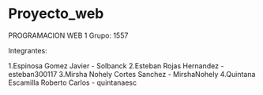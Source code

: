 # Proyecto_web

PROGRAMACION WEB 1
Grupo: 1557

Integrantes:

1.Espinosa Gomez Javier - Solbanck
2.Esteban Rojas Hernandez - esteban300117
3.Mirsha Nohely Cortes Sanchez - MirshaNohely
4.Quintana Escamilla Roberto Carlos - quintanaesc
